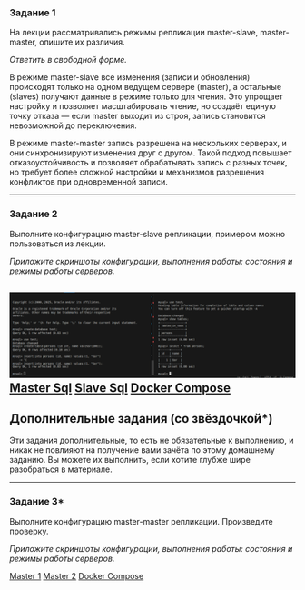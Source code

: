 ### Задание 1

На лекции рассматривались режимы репликации master-slave, master-master, опишите их различия.

*Ответить в свободной форме.*


В режиме master-slave все изменения (записи и обновления) происходят только на одном ведущем сервере (master), а остальные (slaves) получают данные в режиме только для чтения. Это упрощает настройку и позволяет масштабировать чтение, но создаёт единую точку отказа — если master выходит из строя, запись становится невозможной до переключения.

В режиме master-master запись разрешена на нескольких серверах, и они синхронизируют изменения друг с другом. Такой подход повышает отказоустойчивость и позволяет обрабатывать запись с разных точек, но требует более сложной настройки и механизмов разрешения конфликтов при одновременной записи.

---

### Задание 2

Выполните конфигурацию master-slave репликации, примером можно пользоваться из лекции.

*Приложите скриншоты конфигурации, выполнения работы: состояния и режимы работы серверов.*

![Result 1](https://github.com/hovhannisyan-code/sdb12-06/blob/master/img/screenshot_0.png)
[Master Sql](https://github.com/hovhannisyan-code/sdb12-06/blob/master/mysql_repl_master_slave/master/master.sql)
[Slave Sql](https://github.com/hovhannisyan-code/sdb12-06/blob/master/mysql_repl_master_slave/slave/slave.sql)
[Docker Compose](https://github.com/hovhannisyan-code/sdb12-06/blob/master/mysql_repl_master_slave/docker-compose.yml)
---

## Дополнительные задания (со звёздочкой*)
Эти задания дополнительные, то есть не обязательные к выполнению, и никак не повлияют на получение вами зачёта по этому домашнему заданию. Вы можете их выполнить, если хотите глубже шире разобраться в материале.

---

### Задание 3* 

Выполните конфигурацию master-master репликации. Произведите проверку.

*Приложите скриншоты конфигурации, выполнения работы: состояния и режимы работы серверов.*

[Master 1](https://github.com/hovhannisyan-code/sdb12-06/blob/master/mysql_repl_master_master/master_1/init_m1.sql)
[Master 2](https://github.com/hovhannisyan-code/sdb12-06/blob/master/mysql_repl_master_master/master_2/init_m2.sql)
[Docker Compose](https://github.com/hovhannisyan-code/sdb12-06/blob/master/mysql_repl_master_master/docker-compose.yml)
